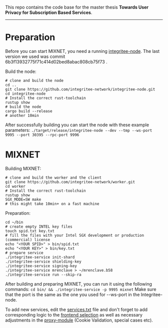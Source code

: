 This repo contains the code base for the master thesis ****Towards User Privacy for Subscription Based Services****.



------------
# Preparation


Before you can start MIXNET, you need a running [integritee-node](https://github.com/integritee-network/integritee-node "integritee-node"). The last version we used was commit 6b3f13932775f71c414d02bed8abac808cb75f73 .

Build the node:
```
# clone and build the node
cd ..
git clone https://github.com/integritee-network/integritee-node.git
cd integritee-node
# Install the correct rust-toolchain 
rustup show
# build the node
cargo build --release
# another 10min
````
After successfully building you can start the node with these example parameters:
`./target/release/integritee-node --dev --tmp --ws-port 9995 --port 30395 --rpc-port 9996`

# MIXNET

Building MIXNET:
```
# clone and build the worker and the client
git clone https://github.com/integritee-network/worker.git
cd worker
# Install the correct rust-toolchain 
rustup show
SGX_MODE=SW make
# this might take 10min+ on a fast machine

```

Preparation:
```
cd ~/bin
# create empty INTEL key files
touch spid.txt key.txt
# fill the files with your Intel SGX development or production (commercial) license
echo "<YOUR SPID>" > bin/spid.txt
echo "<YOUR KEY>" > bin/key.txt
# prepare service
./integritee-service init-shard
./integritee-service shielding-key
./integritee-service signing-key
./integritee-service mrenclave > ~/mrenclave.b58
./integritee-service run --skip-ra
```

After building and preparing MIXNET, you can run it using the following commands:
`cd bin/ && ./integritee-service -p 9995 mixnet`
Make sure that the port is the same as the one you used for --ws-port in the Integritee-node.

To add new services, edit the [services.txt](https://github.com/scs/ma-thesis-no-data-collection/blob/main/bin/ma-thesis/services.txt "services.txt") file and don't forget to add corresponding logic to the [frontend selection](https://github.com/scs/ma-thesis-no-data-collection/blob/main/bin/ma-thesis/html/index.html "frontend selection") as well as necessary adjustments in the [proxy-module](https://github.com/scs/ma-thesis-no-data-collection/blob/main/enclave-runtime/src/mixnet/proxy.rs "proxy-module") (Cookie Validation, special cases etc).
